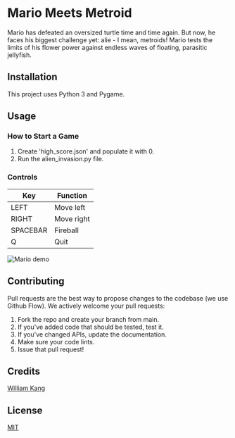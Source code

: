 # Mario Meets Metroid
Mario has defeated an oversized turtle time and time again. But now,
he faces his biggest challenge yet: alie - I mean, metroids! Mario
tests the limits of his flower power against endless waves of floating,
parasitic jellyfish.

## Installation
This project uses Python 3 and Pygame.

## Usage
### How to Start a Game
1. Create 'high_score.json' and populate it with 0.
1. Run the alien_invasion.py file.

### Controls
Key | Function
------------ | -------------
LEFT | Move left
RIGHT | Move right
SPACEBAR | Fireball
Q | Quit

![Mario demo](images/mario_demo.gif)

## Contributing
Pull requests are the best way to propose changes to the codebase
(we use Github Flow). We actively welcome your pull requests:

1. Fork the repo and create your branch from main.
1. If you've added code that should be tested, test it.
1. If you've changed APIs, update the documentation.
1. Make sure your code lints.
1. Issue that pull request!

## Credits
[William Kang](https://github.com/willkang7)

## License
[MIT](LICENSE)
